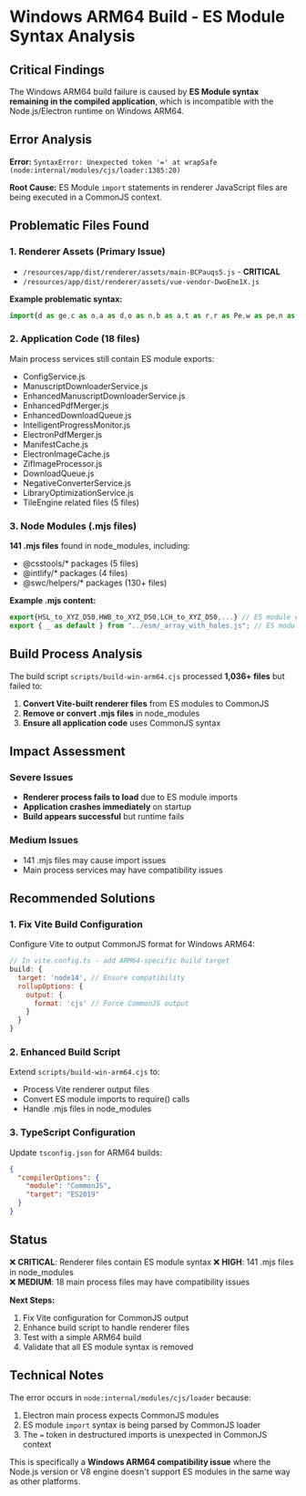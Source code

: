 # Windows ARM64 Build - ES Module Syntax Analysis

## Critical Findings

The Windows ARM64 build failure is caused by **ES Module syntax remaining in the compiled application**, which is incompatible with the Node.js/Electron runtime on Windows ARM64.

## Error Analysis

**Error:** `SyntaxError: Unexpected token '=' at wrapSafe (node:internal/modules/cjs/loader:1385:20)`

**Root Cause:** ES Module `import` statements in renderer JavaScript files are being executed in a CommonJS context.

## Problematic Files Found

### 1. Renderer Assets (Primary Issue)
- `/resources/app/dist/renderer/assets/main-BCPauqs5.js` - **CRITICAL**
- `/resources/app/dist/renderer/assets/vue-vendor-DwoEne1X.js`

**Example problematic syntax:**
```javascript
import{d as ge,c as o,a as d,o as n,b as a,t as r,r as Pe,w as pe,n as ee,e as P,f as Q,g as L,h as jt,i as Wt,j as J,k as Kt,l as T,m as Ht,F as $,p as G,u as Jt,q as O,v as N,s as ye,x as Ye,y as Yt,z as Xt}from"./vue-vendor-DwoEne1X.js";
```

### 2. Application Code (18 files)
Main process services still contain ES module exports:
- ConfigService.js
- ManuscriptDownloaderService.js
- EnhancedManuscriptDownloaderService.js
- EnhancedPdfMerger.js
- EnhancedDownloadQueue.js
- IntelligentProgressMonitor.js
- ElectronPdfMerger.js
- ManifestCache.js
- ElectronImageCache.js
- ZifImageProcessor.js
- DownloadQueue.js
- NegativeConverterService.js
- LibraryOptimizationService.js
- TileEngine related files (5 files)

### 3. Node Modules (.mjs files)
**141 .mjs files** found in node_modules, including:
- @csstools/* packages (5 files)
- @intlify/* packages (4 files)
- @swc/helpers/* packages (130+ files)

**Example .mjs content:**
```javascript
export{HSL_to_XYZ_D50,HWB_to_XYZ_D50,LCH_to_XYZ_D50,...} // ES module exports
export { _ as default } from "../esm/_array_with_holes.js"; // ES module imports
```

## Build Process Analysis

The build script `scripts/build-win-arm64.cjs` processed **1,036+ files** but failed to:

1. **Convert Vite-built renderer files** from ES modules to CommonJS
2. **Remove or convert .mjs files** in node_modules
3. **Ensure all application code** uses CommonJS syntax

## Impact Assessment

### Severe Issues
- **Renderer process fails to load** due to ES module imports
- **Application crashes immediately** on startup
- **Build appears successful** but runtime fails

### Medium Issues  
- 141 .mjs files may cause import issues
- Main process services may have compatibility issues

## Recommended Solutions

### 1. Fix Vite Build Configuration
Configure Vite to output CommonJS format for Windows ARM64:
```javascript
// In vite.config.ts - add ARM64-specific build target
build: {
  target: 'node14', // Ensure compatibility
  rollupOptions: {
    output: {
      format: 'cjs' // Force CommonJS output
    }
  }
}
```

### 2. Enhanced Build Script
Extend `scripts/build-win-arm64.cjs` to:
- Process Vite renderer output files
- Convert ES module imports to require() calls
- Handle .mjs files in node_modules

### 3. TypeScript Configuration
Update `tsconfig.json` for ARM64 builds:
```json
{
  "compilerOptions": {
    "module": "CommonJS",
    "target": "ES2019"
  }
}
```

## Status

❌ **CRITICAL**: Renderer files contain ES module syntax
❌ **HIGH**: 141 .mjs files in node_modules  
❌ **MEDIUM**: 18 main process files may have compatibility issues

**Next Steps:**
1. Fix Vite configuration for CommonJS output
2. Enhance build script to handle renderer files
3. Test with a simple ARM64 build
4. Validate that all ES module syntax is removed

## Technical Notes

The error occurs in `node:internal/modules/cjs/loader` because:
1. Electron main process expects CommonJS modules
2. ES module `import` syntax is being parsed by CommonJS loader
3. The `=` token in destructured imports is unexpected in CommonJS context

This is specifically a **Windows ARM64 compatibility issue** where the Node.js version or V8 engine doesn't support ES modules in the same way as other platforms.